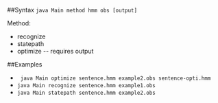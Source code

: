 ##Syntax
``` java Main method hmm obs [output] ```

Method:
  - recognize
  - statepath
  - optimize -- requires output


##Examples
- ``` java Main optimize sentence.hmm example2.obs sentence-opti.hmm```
- ```java Main recognize sentence.hmm example1.obs```
- ```java Main statepath sentence.hmm example2.obs```
